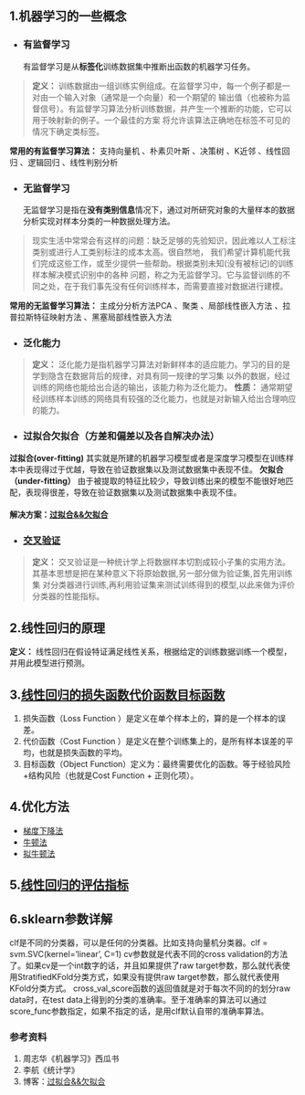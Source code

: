 ## 1.机器学习的一些概念
- ### 有监督学习
   有监督学习是从**标签化**训练数据集中推断出函数的机器学习任务。

> **定义：** 训练数据由一组训练实例组成。在监督学习中，每一个例子都是一对由一个输入对象（通常是一个向量）和一个期望的
> 输出值（也被称为监督信号）。有监督学习算法分析训练数据，并产生一个推断的功能，它可以用于映射新的例子。一个最佳的方案
> 将允许该算法正确地在标签不可见的情况下确定类标签。

   **常用的有监督学习算法：**
 支持向量机 、朴素贝叶斯 、决策树 、K近邻 、线性回归 、逻辑回归 、线性判别分析 
- ### 无监督学习
   无监督学习是指在**没有类别信息**情况下，通过对所研究对象的大量样本的数据分析实现对样本分类的一种数据处理方法。
   
> 现实生活中常常会有这样的问题：缺乏足够的先验知识，因此难以人工标注类别或进行人工类别标注的成本太高。很自然地，
> 我们希望计算机能代我们完成这些工作，或至少提供一些帮助。根据类别未知(没有被标记)的训练样本解决模式识别中的各种
> 问题，称之为无监督学习。它与监督训练的不同之处，在于我们事先没有任何训练样本，而需要直接对数据进行建模。

   **常用的无监督学习算法：**
   主成分分析方法PCA 、聚类 、局部线性嵌入方法 、拉普拉斯特征映射方法 、黑塞局部线性嵌入方法 
- ### 泛化能力
> **定义：** 泛化能力是指机器学习算法对新鲜样本的适应能力。学习的目的是学到隐含在数据背后的规律，对具有同一规律的学习集
> 以外的数据，经过训练的网络也能给出合适的输出，该能力称为泛化能力。
> **性质：** 通常期望经训练样本训练的网络具有较强的泛化能力，也就是对新输入给出合理响应的能力。
- ### 过拟合欠拟合（方差和偏差以及各自解决办法）
**过拟合(over-fitting)** 其实就是所建的机器学习模型或者是深度学习模型在训练样本中表现得过于优越，导致在验证数据集以及测试数据集中表现不佳。
**欠拟合（under-fitting）** 由于被提取的特征比较少，导致训练出来的模型不能很好地匹配，表现得很差，导致在验证数据集以及测试数据集中表现不佳。
 #### 解决方案：[过拟合&&欠拟合](https://blog.csdn.net/qq_18254385/article/details/78428887)
- ### [交叉验证](https://www.jianshu.com/p/201a164e1b35)
> **定义：** 交叉验证是一种统计学上将数据样本切割成较小子集的实用方法。其基本思想是把在某种意义下将原始数据,另一部分做为验证集,首先用训练集
> 对分类器进行训练,再利用验证集来测试训练得到的模型,以此来做为评价分类器的性能指标。
## 2.线性回归的原理
**定义：** 线性回归在假设特证满足线性关系，根据给定的训练数据训练一个模型，并用此模型进行预测。
## 3.[线性回归的损失函数代价函数目标函数](https://blog.csdn.net/lyl771857509/article/details/79428475)
1. 损失函数（Loss Function ）是定义在单个样本上的，算的是一个样本的误差。
2. 代价函数（Cost Function ）是定义在整个训练集上的，是所有样本误差的平均，也就是损失函数的平均。
3. 目标函数（Object Function）定义为：最终需要优化的函数。等于经验风险+结构风险（也就是Cost Function + 正则化项）。

## 4.优化方法
- [梯度下降法](https://www.jianshu.com/p/c7e642877b0e)
- [牛顿法](https://blog.csdn.net/ccnt_2012/article/details/81837154)
- [拟牛顿法](https://blog.csdn.net/chunyun0716/article/details/54999799)
## 5.[线性回归的评估指标](https://blog.csdn.net/faithmy509/article/details/81217417)

## 6.sklearn参数详解
clf是不同的分类器，可以是任何的分类器。比如支持向量机分类器。clf = svm.SVC(kernel=’linear’, C=1) 
cv参数就是代表不同的cross validation的方法了。如果cv是一个int数字的话，并且如果提供了raw target参数，那么就代表使用StratifiedKFold分类方式，如果没有提供raw target参数，那么就代表使用KFold分类方式。 
cross_val_score函数的返回值就是对于每次不同的的划分raw data时，在test data上得到的分类的准确率。至于准确率的算法可以通过score_func参数指定，如果不指定的话，是用clf默认自带的准确率算法。

### 参考资料
1. 周志华《机器学习》西瓜书
2. 李航《统计学》
3. 博客：[过拟合&&欠拟合](https://blog.csdn.net/qq_18254385/article/details/78428887)
